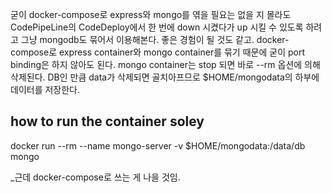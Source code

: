 굳이 docker-compose로 express와 mongo를 엮을 필요는 없을 지 몰라도 CodePipeLine의 CodeDeploy에서 한 번에 down 시켰다가 up 시킬 수 있도록 하려고 그냥 mongodb도 묶어서 이용해본다.
좋은 경험이 될 것도 같고.
docker-compose로 express container와 mongo container를 묶기 때문에 굳이 port binding은 하지 않아도 된다.
mongo container는 stop 되면 바로 --rm 옵션에 의해 삭제된다.
DB인 만큼 data가 삭제되면 골치아프므로 \$HOME/mongodata의 하부에 데이터를 저장한다.

## how to run the container soley

docker run --rm --name mongo-server -v \$HOME/mongodata:/data/db mongo

\_근데 docker-compose로 쓰는 게 나을 것임.
